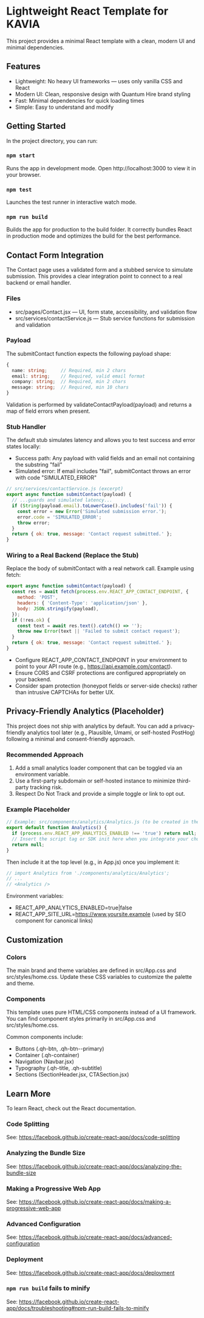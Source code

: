 # Lightweight React Template for KAVIA

This project provides a minimal React template with a clean, modern UI and minimal dependencies.

## Features

- Lightweight: No heavy UI frameworks — uses only vanilla CSS and React
- Modern UI: Clean, responsive design with Quantum Hire brand styling
- Fast: Minimal dependencies for quick loading times
- Simple: Easy to understand and modify

## Getting Started

In the project directory, you can run:

### `npm start`

Runs the app in development mode. Open http://localhost:3000 to view it in your browser.

### `npm test`

Launches the test runner in interactive watch mode.

### `npm run build`

Builds the app for production to the build folder. It correctly bundles React in production mode and optimizes the build for the best performance.

## Contact Form Integration

The Contact page uses a validated form and a stubbed service to simulate submission. This provides a clear integration point to connect to a real backend or email handler.

### Files

- src/pages/Contact.jsx — UI, form state, accessibility, and validation flow
- src/services/contactService.js — Stub service functions for submission and validation

### Payload

The submitContact function expects the following payload shape:

```ts
{
  name: string;     // Required, min 2 chars
  email: string;    // Required, valid email format
  company: string;  // Required, min 2 chars
  message: string;  // Required, min 10 chars
}
```

Validation is performed by validateContactPayload(payload) and returns a map of field errors when present.

### Stub Handler

The default stub simulates latency and allows you to test success and error states locally:

- Success path: Any payload with valid fields and an email not containing the substring "fail"
- Simulated error: If email includes "fail", submitContact throws an error with code "SIMULATED_ERROR"

```javascript
// src/services/contactService.js (excerpt)
export async function submitContact(payload) {
  // ...guards and simulated latency...
  if (String(payload.email).toLowerCase().includes('fail')) {
    const error = new Error('Simulated submission error.');
    error.code = 'SIMULATED_ERROR';
    throw error;
  }
  return { ok: true, message: 'Contact request submitted.' };
}
```

### Wiring to a Real Backend (Replace the Stub)

Replace the body of submitContact with a real network call. Example using fetch:

```javascript
export async function submitContact(payload) {
  const res = await fetch(process.env.REACT_APP_CONTACT_ENDPOINT, {
    method: 'POST',
    headers: { 'Content-Type': 'application/json' },
    body: JSON.stringify(payload),
  });
  if (!res.ok) {
    const text = await res.text().catch(() => '');
    throw new Error(text || 'Failed to submit contact request');
  }
  return { ok: true, message: 'Contact request submitted.' };
}
```

- Configure REACT_APP_CONTACT_ENDPOINT in your environment to point to your API route (e.g., https://api.example.com/contact).
- Ensure CORS and CSRF protections are configured appropriately on your backend.
- Consider spam protection (honeypot fields or server-side checks) rather than intrusive CAPTCHAs for better UX.

## Privacy-Friendly Analytics (Placeholder)

This project does not ship with analytics by default. You can add a privacy-friendly analytics tool later (e.g., Plausible, Umami, or self-hosted PostHog) following a minimal and consent-friendly approach.

### Recommended Approach

1. Add a small analytics loader component that can be toggled via an environment variable.
2. Use a first-party subdomain or self-hosted instance to minimize third-party tracking risk.
3. Respect Do Not Track and provide a simple toggle or link to opt out.

### Example Placeholder

```jsx
// Example: src/components/analytics/Analytics.js (to be created in the future)
export default function Analytics() {
  if (process.env.REACT_APP_ANALYTICS_ENABLED !== 'true') return null;
  // Insert the script tag or SDK init here when you integrate your chosen provider.
  return null;
}
```

Then include it at the top level (e.g., in App.js) once you implement it:

```jsx
// import Analytics from './components/analytics/Analytics';
// ...
// <Analytics />
```

Environment variables:

- REACT_APP_ANALYTICS_ENABLED=true|false
- REACT_APP_SITE_URL=https://www.yoursite.example (used by SEO component for canonical links)

## Customization

### Colors

The main brand and theme variables are defined in src/App.css and src/styles/home.css. Update these CSS variables to customize the palette and theme.

### Components

This template uses pure HTML/CSS components instead of a UI framework. You can find component styles primarily in src/App.css and src/styles/home.css.

Common components include:
- Buttons (.qh-btn, .qh-btn--primary)
- Container (.qh-container)
- Navigation (Navbar.jsx)
- Typography (.qh-title, .qh-subtitle)
- Sections (SectionHeader.jsx, CTASection.jsx)

## Learn More

To learn React, check out the React documentation.

### Code Splitting

See: https://facebook.github.io/create-react-app/docs/code-splitting

### Analyzing the Bundle Size

See: https://facebook.github.io/create-react-app/docs/analyzing-the-bundle-size

### Making a Progressive Web App

See: https://facebook.github.io/create-react-app/docs/making-a-progressive-web-app

### Advanced Configuration

See: https://facebook.github.io/create-react-app/docs/advanced-configuration

### Deployment

See: https://facebook.github.io/create-react-app/docs/deployment

### `npm run build` fails to minify

See: https://facebook.github.io/create-react-app/docs/troubleshooting#npm-run-build-fails-to-minify
